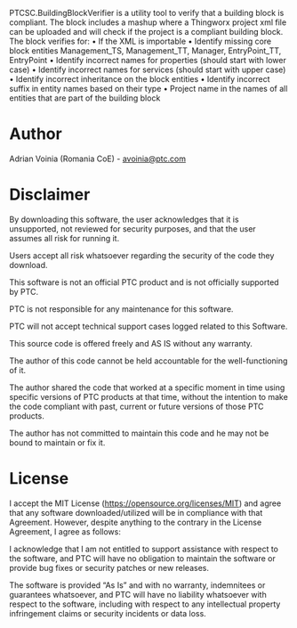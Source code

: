 
PTCSC.BuildingBlockVerifier is a utility tool to verify that a building block is compliant.
The block includes a mashup where a Thingworx project xml file can be uploaded and will check if the project is a compliant building block.
The block verifies for:
• If the XML is importable
• Identify missing core block entities Management_TS, Management_TT, Manager, EntryPoint_TT, EntryPoint
• Identify incorrect names for properties (should start with lower case)
• Identify incorrect names for services (should start with upper case)
• Identify incorrect inheritance on the block entities
• Identify incorrect suffix in entity names based on their type
• Project name in the names of all entities that are part of the building block

# Author
Adrian Voinia (Romania CoE) -  avoinia@ptc.com

# Disclaimer
By downloading this software, the user acknowledges that it is unsupported, not reviewed for security purposes, and that the user assumes all risk for running it.

Users accept all risk whatsoever regarding the security of the code they download.

This software is not an official PTC product and is not officially supported by PTC.

PTC is not responsible for any maintenance for this software.

PTC will not accept technical support cases logged related to this Software.

This source code is offered freely and AS IS without any warranty.

The author of this code cannot be held accountable for the well-functioning of it.

The author shared the code that worked at a specific moment in time using specific versions of PTC products at that time, without the intention to make the code compliant with past, current or future versions of those PTC products.

The author has not committed to maintain this code and he may not be bound to maintain or fix it.

# License
I accept the MIT License (https://opensource.org/licenses/MIT) and agree that any software downloaded/utilized will be in compliance with that Agreement. However, despite anything to the contrary in the License Agreement, I agree as follows:

I acknowledge that I am not entitled to support assistance with respect to the software, and PTC will have no obligation to maintain the software or provide bug fixes or security patches or new releases.

The software is provided “As Is” and with no warranty, indemnitees or guarantees whatsoever, and PTC will have no liability whatsoever with respect to the software, including with respect to any intellectual property infringement claims or security incidents or data loss.

